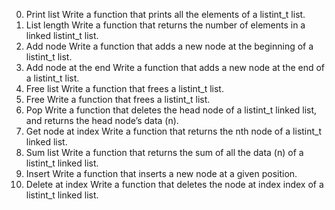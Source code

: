 0. Print list 
Write a function that prints all the elements of a listint_t list.
1. List length 
Write a function that returns the number of elements in a linked listint_t list.
2. Add node 
Write a function that adds a new node at the beginning of a listint_t list.
3. Add node at the end 
Write a function that adds a new node at the end of a listint_t list.
4. Free list 
Write a function that frees a listint_t list.
5. Free 
Write a function that frees a listint_t list.
6. Pop
Write a function that deletes the head node of a listint_t linked list, and returns the head node’s data (n).
7. Get node at index 
Write a function that returns the nth node of a listint_t linked list.
8. Sum list 
Write a function that returns the sum of all the data (n) of a listint_t linked list.
9. Insert 
Write a function that inserts a new node at a given position.
10. Delete at index 
Write a function that deletes the node at index index of a listint_t linked list.
